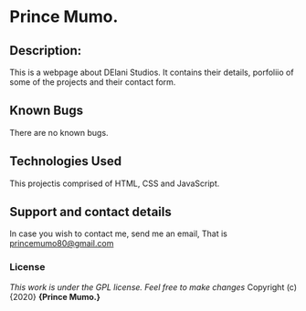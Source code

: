# Prince Mumo.
## Description:
This is a webpage about DElani Studios. It contains their details, porfoliio of some of the projects and their contact form.
## Known Bugs
There are no known bugs.
## Technologies Used
This projectis comprised of HTML, CSS and JavaScript.
## Support and contact details
In case you wish to contact me, send me an email, That is princemumo80@gmail.com
### License
*This work is under the GPL license. Feel free to make changes*
Copyright (c) {2020} **{Prince Mumo.}**